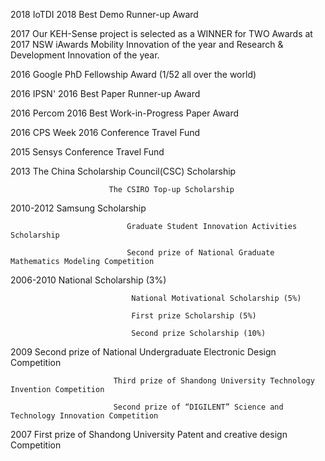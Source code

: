 2018             IoTDI 2018 Best Demo Runner-up Award

2017              Our KEH-Sense project is selected as a WINNER for TWO Awards at 2017 NSW iAwards Mobility Innovation of the year and  Research & Development Innovation  of the year.

2016              Google PhD Fellowship Award (1/52 all over the world)

2016              IPSN' 2016 Best Paper Runner-up Award

2016               Percom 2016 Best Work-in-Progress Paper Award

​2016              CPS Week 2016 Conference Travel Fund

2015              Sensys Conference Travel Fund 

2013              The China Scholarship Council(CSC) Scholarship

                          The CSIRO Top-up Scholarship

2010-2012     Samsung Scholarship

                              Graduate Student Innovation Activities Scholarship

                              Second prize of National Graduate Mathematics Modeling Competition

2006-2010     National Scholarship (3%)

                               National Motivational Scholarship (5%)

                               First prize Scholarship (5%)

                               Second prize Scholarship (10%)

2009               Second prize of National Undergraduate Electronic Design Competition

                           Third prize of Shandong University Technology Invention Competition                       

                           Second prize of “DIGILENT” Science and Technology Innovation Competition 

2007              First prize of Shandong University Patent and creative design Competition